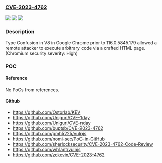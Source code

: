 ### [CVE-2023-4762](https://cve.mitre.org/cgi-bin/cvename.cgi?name=CVE-2023-4762)
![](https://img.shields.io/static/v1?label=Product&message=Chrome&color=blue)
![](https://img.shields.io/static/v1?label=Version&message=116.0.5845.179%3C%20116.0.5845.179%20&color=brighgreen)
![](https://img.shields.io/static/v1?label=Vulnerability&message=Type%20Confusion&color=brighgreen)

### Description

Type Confusion in V8 in Google Chrome prior to 116.0.5845.179 allowed a remote attacker to execute arbitrary code via a crafted HTML page. (Chromium security severity: High)

### POC

#### Reference
No PoCs from references.

#### Github
- https://github.com/Ostorlab/KEV
- https://github.com/Uniguri/CVE-1day
- https://github.com/Uniguri/CVE-nday
- https://github.com/buptsb/CVE-2023-4762
- https://github.com/gmh5225/vulnjs
- https://github.com/nomi-sec/PoC-in-GitHub
- https://github.com/sherlocksecurity/CVE-2023-4762-Code-Review
- https://github.com/wh1ant/vulnjs
- https://github.com/zckevin/CVE-2023-4762

